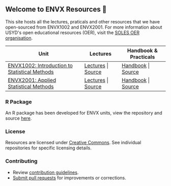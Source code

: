 ## Welcome to ENVX Resources 👋

This site hosts all the lectures, praticals and other resources that we have open-sourced from ENVX1002 and ENVX2001. For more information about USYD's open educational resources (OER), visit the [SOLES OER organisation](https://github.com/usyd-soles-edu).

| Unit | Lectures | Handbook & Practicals |
|------|----------|----------------------|
| [ENVX1002: Introduction to Statistical Methods](https://www.sydney.edu.au/units/ENVX1002) | [Lectures][envx1002lectures] \| [Source][envx1002source] | [Handbook](https://envx-resources.github.io/ENVX1002-manual/) \| [Source](https://github.com/ENVX-resources/ENVX1002-manual) |
| [ENVX2001: Applied Statistical Methods](https://www.sydney.edu.au/units/ENVX2001) | [Lectures]() \| [Source]() | [Handbook]() \| [Source]() |

[envx1002lectures]: https://envx-resources.github.io/ENVX1002-lectures/
[envx1002source]: https://github.com/ENVX-resources/ENVX1002-lectures

### R Package

An R package has been developed for ENVX units, view the repository and source [here](https://github.com/ENVX-resources/envx).

### License

Resources are licensed under [Creative Commons](https://creativecommons.org/). See individual repositories for specific licensing details.

### Contributing

- Review [contribution guidelines](https://github.com/ENVX-resources/.github/blob/main/Contribution%20Guidelines/README.md).
- [Submit pull requests](https://docs.github.com/en/pull-requests/collaborating-with-pull-requests/proposing-changes-to-your-work-with-pull-requests/about-pull-requests) for improvements or corrections.
